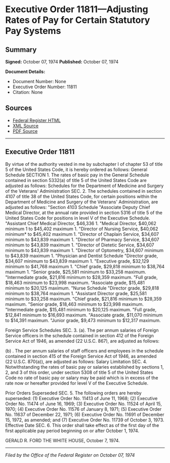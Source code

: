 # Executive Order 11811—Adjusting Rates of Pay for Certain Statutory Pay Systems

## Summary

**Signed:** October 07, 1974
**Published:** October 07, 1974

**Document Details:**
- Document Number: None
- Executive Order Number: 11811
- Citation: None

## Sources
- [Federal Register HTML](https://www.presidency.ucsb.edu/documents/executive-order-11811-adjusting-rates-pay-for-certain-statutory-pay-systems)
- [XML Source](None)
- [PDF Source](None)

---

## Executive Order 11811

By virtue of the authority vested in me by subchapter I of chapter 53 of title 5 of the United States Code, it is hereby ordered as follows:
General Schedule
SECTION 1. The rates of basic pay in the General Schedule contained in section 5332(a) of title 5 of the United States Code are adjusted as follows:
Schedules for the Department of Medicine and Surgery of the Veterans' Administration
SEC. 2. The schedules contained in section 4107 of title 38 of the United States Code, for certain positions within the Department of Medicine and Surgery of the Veterans' Administration, are adjusted as follows:
"Section 4103 Schedule
"Associate Deputy Chief Medical Director, at the annual rate provided in section 5316 of title 5 of the United States Code for positions in level V of the Executive Schedule.
"Assistant Chief Medical Director, $46,336 1.
"Medical Director, $40,062 minimum 1 to $45,402 maximum 1.
"Director of Nursing Service, $40,062 minimum* to $45,402 maximum 1.
"Director of Chaplain Service, $34,607 minimum to $43,839 maximum 1.
"Director of Pharmacy Service, $34,607 minimum to $43,839 maximum 1.
"Director of Dietetic Service, $34,607 minimum to $43,839 maximum 1.
"Director of Optometry, $34,607 minimum to $43,839 maximum 1.
"Physician and Dentist Schedule
"Director grade, $34,607 minimum to $43,839 maximum 1.
"Executive grade, $32,129 minimum to $41,768 maximum 1.
"Chief grade, $29,818 minimum to $38,764 maximum 1.
"Senior grade, $25,581 minimum to $33,258 maximum.
"Intermediate grade, $21,816 minimum to $28,359 maximum.
"Full grade, $18,463 minimum to $23,998 maximum.
"Associate grade, $15,481 minimum to $20,125 maximum.
"Nurse Schedule
"Director grade, $29,818 minimum to $38,764 maximum 1.
"Assistant Director grade, $25,581 minimum to $33,258 maximum.
"Chief grade, $21,816 minimum to $28,359 maximum.
"Senior grade, $18,463 minimum to $23,998 maximum.
"Intermediate grade, $15,481 minimum to $20,125 maximum.
"Full grade, $12,841 minimum to $16,693 maximum.
"Associate grade, $11,070 minimum to $14,391 maximum.
"Junior grade, $9,473 minimum to $12,317 maximum.

Foreign Service Schedules
SEC. 3. (a). The per annum salaries of Foreign Service officers in the schedule contained in section 412 of the Foreign Service Act of 1946, as amended (22 U.S.C. 867), are adjusted as follows:

(b) . The per annum salaries of staff officers and employees in the schedule contained in section 415 of the Foreign Service Act of 1946, as amended (22 U.S.C. 870(a)), are adjusted as follows:
Salary Limitation
SEC. 4. Notwithstanding the rates of basic pay or salaries established by sections 1, 2, and 3 of this order, under section 5308 of title 5 of the United States Code no rate of basic pay or salary may be paid which is in excess of the rate now or hereafter provided for level V of the Executive Schedule.

Prior Orders Superseded
SEC. 5. The following orders are hereby superseded:
    (1) Executive Order No. 11413 of June 11, 1968;
    (2) Executive Order No. 11474 of June 16, 1969;
    (3) Executive Order No. 11524 of April 15, 1970;
    (4) Executive Order No. 11576 of January 8, 1971;
    (5) Executive Order No. 11637 of December 22, 1971;
    (6) Executive Order No. 11691 of December 15, 1972, as amended; and
    (7) Executive Order No. 11739 of October 3, 1973.
Effective Date
SEC. 6. This order shall take effect as of the first day of the first applicable pay period beginning on or after October 1, 1974.

GERALD R. FORD
THE WHITE HOUSE,
October 7, 1974.

---

*Filed by the Office of the Federal Register on October 07, 1974*
